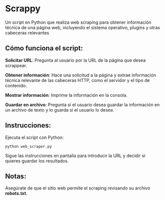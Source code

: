 # Scrappy
Un script en Python que realiza web scraping para obtener información técnica de una página web, incluyendo el sistema operativo, plugins y otras cabeceras relevantes

## Cómo funciona el script:
**Solicitar URL**: Pregunta al usuario por la URL de la página que desea scrappear.

**Obtener información**: Hace una solicitud a la página y extrae información técnica relevante de las cabeceras HTTP, como el servidor y el tipo de contenido.

**Mostrar información**: Imprime la información en la consola.

**Guardar en archivo**: Pregunta si el usuario desea guardar la información en un archivo de texto y lo guarda si el usuario lo desea.

## Instrucciones:

Ejecuta el script con Python:

```
python web_scraper.py
```

Sigue las instrucciones en pantalla para introducir la URL y decidir si quieres guardar los resultados.

## Notas:

Asegúrate de que el sitio web permite el scraping revisando su archivo **robots.txt**.
